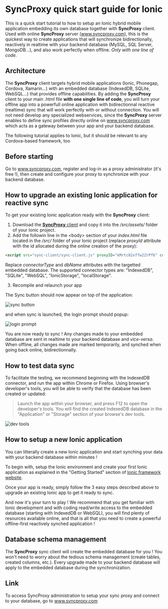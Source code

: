 # SyncProxy quick start guide for Ionic
This is a quick start tutorial to how to setup an Ionic hybrid mobile application embedding its own database together with **SyncProxy** client. Used with online **SyncProxy** server (www.syncproxy.com), this is the quickest way to create applications that will synchronize bidirectionally, reactively in realtime with your backend database (MySQL, SQL Server, MongoDB...), and also work perfectly when offline. *Only with one line of code.*

## Architecture
The **SyncProxy** client targets hybrid mobile applications (Ionic, Phonegap, Cordova, Xamarin...) with an embedded database (IndexedDB, SQLite, WebSQL...) that provides offline capabilities. By adding the **SyncProxy** client to your main .html file **with one single line of code**, you will turn your offline app into a powerfull online application with bidirectionnal reactive (realtime) sync that will work perfectly with or without connection. You will not need develop any specialized webservices, since the **SyncProxy** server enables to define sync profiles directly online on www.syncproxy.com which acts as a gateway between your app and your backend database.

The following tutorial applies to Ionic, but it should be relevant to any Cordova-based framework, too

## Before starting
Go to www.syncproxy.com, register and log-in as a proxy administrator (it's free !), then create and configure your proxy to synchronize with your backend database.

## How to upgrade an existing Ionic application for reactive sync
To get your existing Ionic application ready with the **SyncProxy** client:
 1. Download the [**SyncProxy** client](https://github.com/hmellanger/syncproxy-client) and copy it into the */src/assets/* folder of your Ionic project.
 2. Add the followin line in the &lt;body&gt; section of your *index.html* file located in the */src/* folder of your Ionic project (replace *proxyId* attribute with the id allocated during the online creation of the proxy):

````html
<script src="sync-client/sync-client.js" proxyID="kMrtc82xffw2ZrPf6" connectorType="IndexedDB" dbName="your-client-db-name"></script>
````
Replace *connectorType* and *dbName* attributes with the targetted embedded database. The supported connector types are: "IndexedDB", "SQLite", "WebSQL", "IonicStorage", "localStorage".
  
 3. Recompile and relaunch your app

The Sync button should now appear on top of the application:

![sync button](https://raw.githubusercontent.com/hmellanger/syncproxy-quickstart-ionic/master/sync-icon.png)

and when sync is launched, the login prompt should popup:

![login prompt](https://raw.githubusercontent.com/hmellanger/syncproxy-quickstart-ionic/master/login-prompt.png)


You are now ready to sync !  Any changes made to your embedded database are sent in realtime to your backend database and *vice-versa*. When offline, all changes made are marked temporarily, and synched when going back online, bidirectionnally.

## How to test data sync
To facilitate the testing, we recommend beginning with the IndexedDB connector, and run the app within Chrome or Firefox. Using browser's developer's tools, you will be able to verify that the database has been created or updated:

> Launch the app within your browser, and press F12 to open the developer's tools. You will find the created IndexedDB database in the "Application" or "Storage" section of your browse's dev tools.

![dev tools](https://raw.githubusercontent.com/hmellanger/syncproxy-quickstart-ionic/master/dev-tools.png)

## How to setup a new Ionic application
You can litterally create a new Ionic application and start synching your data with your backend database within minutes !

To begin with, setup the Ionic environment and create your first Ionic application as explained in the "Getting Started" section of [Ionic framework website](https://ionicframework.com/).

Once your app is ready, simply follow the 3 easy steps described above to upgrade an existing Ionic app to get it ready to sync.

And now it's your turn to play ! We recommend that you get familiar with Ionic development and with coding read/write access to the embedded database (starting with IndexedDB or WebSQL), you will find plenty of resources available online, and that is all that you need to create a powerful offline-first reactively synched application !

## Database schema management
The **SyncProxy** sync client will create the embedded database for you !  You won't need to worry about the tedious schema management (create tables, created columns, etc.). Every upgrade made to your backend database will apply to the embedded database during the synchronization.

## Link
To access SyncProxy administration to setup your sync proxy and connect to your database, go to www.syncproxy.com